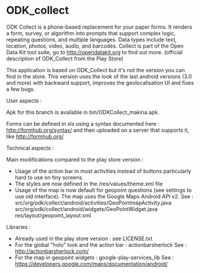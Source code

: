ODK_collect
===========

ODK Collect is a phone-based replacement for your paper forms. It renders a form, survey, or algorithm into prompts that support complex logic, repeating questions, and multiple languages. Data types include text, location, photos, video, audio, and barcodes. Collect is part of the Open Data Kit tool suite, go to http://opendatakit.org to find out more.
(official description of ODK_Collect from the Play Store)

This application is based on ODK_Collect but it's not the version you can find in the store. This version uses the look of the last android versions (3.0 and more) with backward support, improves the geolocalisation UI and fixes a few bugs.

User aspects : 

Apk for this branch is available in bin/ODKCollect_makina.apk.

Forms can be defined in xls using a syntax documented here : http://formhub.org/syntax/ and then uploaded on a server that supports it, like http://formhub.org/


Technical aspects : 

Main modifications compared to the play store version : 
 - Usage of the action bar in most activities instead of buttons particularly hard to use on tiny screens.
 - The styles are now defined in the /res/values/theme.xml file
 - Usage of the map is now default for geopoint questions (see settings to use old interface). The map uses the Google Maps Android API v2. See : 
		src/org/odk/collect/android/activities/GeoPointmapActivity.java
		src/org/odk/collect/android/widgets/GeoPointWidget.java
		res/layout/geopoint_layout.xml

Libraries : 
 - Already used in the play store version : see LICENSE.txt
 - For the global "holo" look and the action bar : actionbarsherlock
See : http://actionbarsherlock.com/
 - For the map in geopoint widgets : google-play-services_lib
See : https://developers.google.com/maps/documentation/android/




